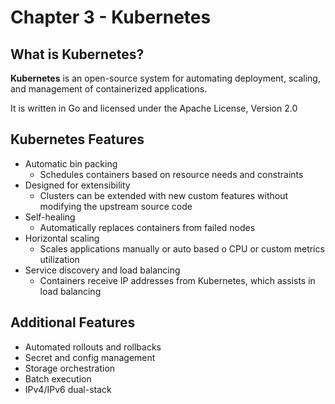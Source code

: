# Chapter 3 - Kubernetes

## What is Kubernetes?

<b>Kubernetes</b> is an open-source system for automating deployment, scaling, and management of containerized applications.

It is written in Go and licensed under the Apache License, Version 2.0

## Kubernetes Features

- Automatic bin packing
    - Schedules containers based on resource needs and constraints
- Designed for extensibility
    - Clusters can be extended with new custom features without modifying the upstream source code
- Self-healing
    - Automatically replaces containers from failed nodes
- Horizontal scaling
    - Scales applications manually or auto based o CPU or custom metrics utilization
- Service discovery and load balancing
    - Containers receive IP addresses from Kubernetes, which assists in load balancing

## Additional Features

- Automated rollouts and rollbacks
- Secret and config management
- Storage orchestration
- Batch execution
- IPv4/IPv6 dual-stack